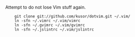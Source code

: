 Attempt to do not lose Vim stuff again.

        git clone git://github.com/kusor/dotvim.git ~/.vim/
        ln -sfn ~/.vimrc ~/.vim/vimrc
        ln -sfn ~/.gvimrc ~/.vim/gvimrc
        ln -sfn ~/.jslintrc ~/.vim/jslintrc

